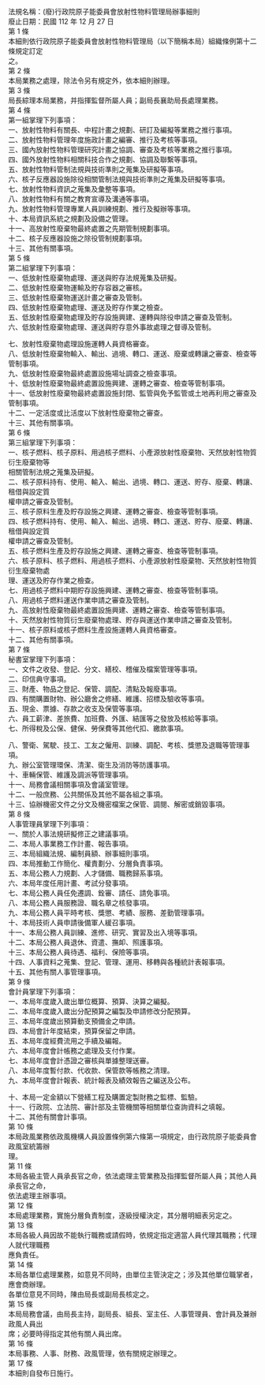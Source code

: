 法規名稱：(廢)行政院原子能委員會放射性物料管理局辦事細則  
廢止日期：民國 112 年 12 月 27 日  
第 1 條  
本細則依行政院原子能委員會放射性物料管理局（以下簡稱本局）組織條例第十二條規定訂定  
之。  
第 2 條  
本局業務之處理，除法令另有規定外，依本細則辦理。  
第 3 條  
局長綜理本局業務，并指揮監督所屬人員；副局長襄助局長處理業務。  
第 4 條  
第一組掌理下列事項：  
一、放射性物料有關長、中程計畫之規劃、研訂及編擬等業務之推行事項。  
二、放射性物料管理年度施政計畫之編審、推行及考核等事項。  
三、國內放射性物料管理研究計畫之協調、審查及考核等業務之推行事項。  
四、國外放射性物料相關科技合作之規劃、協調及聯繫等事項。  
五、放射性物料管制法規與技術準則之蒐集及研擬等事項。  
六、核子反應器設施除役相關管制法規與技術準則之蒐集及研擬等事項。  
七、放射性物料資訊之蒐集及彙整等事項。  
八、放射性物料有關之教育宣導及溝通等事項。  
九、放射性物料管理專業人員訓練規劃、推行及擬辦等事項。  
十、本局資訊系統之規劃及設備之管理。  
十一、高放射性廢棄物最終處置之先期管制規劃事項。  
十二、核子反應器設施之除役管制規劃事項。  
十三、其他有關事項。  
第 5 條  
第二組掌理下列事項：  
一、低放射性廢棄物處理、運送與貯存法規蒐集及研擬。  
二、低放射性廢棄物運輸及貯存容器之審核。  
三、低放射性廢棄物運送計畫之審查及管制。  
四、低放射性廢棄物處理、運送及貯存作業之檢查。  
五、低放射性廢棄物處理及貯存設施興建、運轉與除役申請之審查及管制。  
六、低放射性廢棄物處理、運送與貯存意外事故處理之督導及管制。  


七、放射性廢棄物處理設施運轉人員資格審查。  
八、低放射性廢棄物輸入、輸出、過境、轉口、運送、廢棄或轉讓之審查、檢查等管制事項。  
九、低放射性廢棄物最終處置設施場址調查之檢查事項。  
十、低放射性廢棄物最終處置設施興建、運轉之審查、檢查等管制事項。  
十一、低放射性廢棄物最終處置設施封閉、監管與免予監管或土地再利用之審查及管制事項。  
十二、一定活度或比活度以下放射性廢棄物之審查。  
十三、其他有關事項。  
第 6 條  
第三組掌理下列事項：  
一、核子燃料、核子原料、用過核子燃料、小產源放射性廢棄物、天然放射性物質衍生廢棄物等  
相關管制法規之蒐集及研擬。  
二、核子原料持有、使用、輸入、輸出、過境、轉口、運送、貯存、廢棄、轉讓、租借與設定質  
權申請之審查及管制。  
三、核子原料生產及貯存設施之興建、運轉之審查、檢查等管制事項。  
四、核子燃料持有、使用、輸入、輸出、過境、轉口、運送、貯存、廢棄、轉讓、租借與設定質  
權申請之審查及管制。  
五、核子燃料生產及貯存設施之興建、運轉之審查、檢查等管制事項。  
六、核子原料、核子燃料、用過核子燃料、小產源放射性廢棄物、天然放射性物質衍生廢棄物處  
理、運送及貯存作業之檢查。  
七、用過核子燃料中期貯存設施興建、運轉之審查、檢查等管制事項。  
八、用過核子燃料運送作業申請之審查及管制。  
九、高放射性廢棄物最終處置設施興建、運轉之審查、檢查等管制事項。  
十、天然放射性物質衍生廢棄物處理、貯存與運送作業申請之審查及管制。  
十一、核子原料或核子燃料生產設施運轉人員資格審查。  
十二、其他有關事項。  
第 7 條  
秘書室掌理下列事項：  
一、文件之收發、登記、分文、繕校、稽催及檔案管理等事項。  
二、印信典守事項。  
三、財產、物品之登記、保管、調配、清點及報廢事項。  
四、有關購置財物、辦公廳舍之修繕、維護、招標及驗收等事項。  
五、現金、票據、存款之收支及保管等事項。  
六、員工薪津、差旅費、加班費、外匯、結匯等之發放及核給等事項。  
七、所得稅及公保、健保、勞保費等其他代扣、繳款事項。  


八、警衛、駕駛、技工、工友之僱用、訓練、調配、考核、獎懲及退職等管理事項。  
九、辦公室管理環保、清潔、衛生及消防等防護事項。  
十、車輛保管、維護及調派等管理事項。  
十一、局務會議相關事項及會議室管理。  
十二、一般庶務、公共關係及其他不屬各組之事項。  
十三、協辦機密文件之分文及機密檔案之保管、調閱、解密或銷毀事項。  
第 8 條  
人事管理員掌理下列事項：  
一、關於人事法規研擬修正之建議事項。  
二、本局人事業務工作計畫、報告事項。  
三、本局組織法規、編制員額、辦事細則事項。  
四、本局推動工作簡化、權責劃分、分層負責事項。  
五、本局公務人力規劃、人才儲備、職務歸系事項。  
六、本局年度任用計畫、考試分發事項。  
七、本局公務人員任免遷調、銓審、請任、請免事項。  
八、本局公務人員服務證、職名章之核發事項。  
九、本局公務人員平時考核、獎懲、考績、服務、差勤管理事項。  
十、本局技術人員申請後備軍人緩召事項。  
十一、本局公務人員訓練、進修、研究、實習及出入境等事項。  
十二、本局公務人員退休、資遣、撫卹、照護事項。  
十三、本局公務人員待遇、福利、保險等事項。  
十四、人事資料之蒐集、登記、管理、運用、移轉與各種統計表報事項。  
十五、其他有關人事管理事項。  
第 9 條  
會計員掌理下列事項：  
一、本局年度歲入歲出單位概算、預算、決算之編擬。  
二、本局年度歲入歲出分配預算之編製及申請修改分配預算。  
三、本局年度歲出預算動支預備金之申請。  
四、本局會計年度結束，預算保留之申請。  
五、本局年度經費流用之手續及編報。  
六、本局年度會計帳務之處理及支付作業。  
七、本局年度會計憑證之審核與單據整理送審。  
八、本局年度暫付款、代收款、保管款等帳務之清理。  
九、本局年度會計報表、統計報表及績效報告之編送及公布。  


十、本局一定金額以下營繕工程及購置定製財務之監標、監驗。  
十一、行政院、立法院、審計部及主管機關等相關單位查詢資料之填報。  
十二、其他有關會計事項。  
第 10 條  
本局政風業務依政風機構人員設置條例第六條第一項規定，由行政院原子能委員會政風室統籌辦  
理。  
第 11 條  
本局各級主管人員承長官之命，依法處理主管業務及指揮監督所屬人員；其他人員承長官之命，  
依法處理主辦事項。  
第 12 條  
本局處理業務，實施分層負責制度，逐級授權決定，其分層明細表另定之。  
第 13 條  
本局各級人員因故不能執行職務或請假時，依規定指定適當人員代理其職務；代理人就代理職務  
應負責任。  
第 14 條  
本局各單位處理業務，如意見不同時，由單位主管決定之；涉及其他單位職掌者，應會商辦理。  
各單位意見不同時，陳由局長或副局長核定之。  
第 15 條  
本局局務會議，由局長主持，副局長、組長、室主任、人事管理員、會計員及兼辦政風人員出  
席；必要時得指定其他有關人員出席。  
第 16 條  
本局事務、人事、財務、政風管理，依有關規定辦理之。  
第 17 條  
本細則自發布日施行。  


